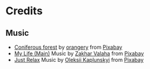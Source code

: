 # Credits
## Music
- [Coniferous forest](https://pixabay.com/music/acoustic-group-coniferous-forest-142569/) by <a href="https://pixabay.com/users/orangery-34071953/?utm_source=link-attribution&utm_medium=referral&utm_campaign=music&utm_content=142569">orangery</a> from <a href="https://pixabay.com/music//?utm_source=link-attribution&utm_medium=referral&utm_campaign=music&utm_content=142569">Pixabay</a>
- [My Life (Main)](https://pixabay.com/music/acoustic-group-my-life-main-6670/) Music by <a href="https://pixabay.com/users/good_b_music-22836301/?utm_source=link-attribution&utm_medium=referral&utm_campaign=music&utm_content=6670">Zakhar Valaha</a> from <a href="https://pixabay.com/music//?utm_source=link-attribution&utm_medium=referral&utm_campaign=music&utm_content=6670">Pixabay</a>
- [Just Relax](https://pixabay.com/music/beautiful-plays-just-relax-11157/) Music by <a href="https://pixabay.com/users/lesfm-22579021/?utm_source=link-attribution&utm_medium=referral&utm_campaign=music&utm_content=11157">Oleksii Kaplunskyi</a> from <a href="https://pixabay.com//?utm_source=link-attribution&utm_medium=referral&utm_campaign=music&utm_content=11157">Pixabay</a>